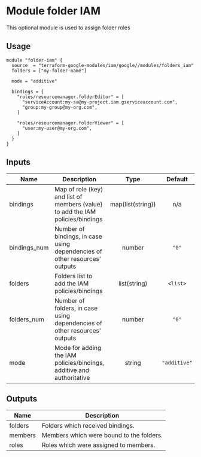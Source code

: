 # Module folder IAM

This optional module is used to assign folder roles

## Usage

```hcl
module "folder-iam" {
  source  = "terraform-google-modules/iam/google//modules/folders_iam"
  folders = ["my-folder-name"]

  mode = "additive"

  bindings = {
    "roles/resourcemanager.folderEditor" = [
      "serviceAccount:my-sa@my-project.iam.gserviceaccount.com",
      "group:my-group@my-org.com",
    ]

    "roles/resourcemanager.folderViewer" = [
      "user:my-user@my-org.com",
    ]
  }
}
```

<!-- BEGINNING OF PRE-COMMIT-TERRAFORM DOCS HOOK -->
## Inputs

| Name | Description | Type | Default | Required |
|------|-------------|:----:|:-----:|:-----:|
| bindings | Map of role (key) and list of members (value) to add the IAM policies/bindings | map(list(string)) | n/a | yes |
| bindings\_num | Number of bindings, in case using dependencies of other resources' outputs | number | `"0"` | no |
| folders | Folders list to add the IAM policies/bindings | list(string) | `<list>` | no |
| folders\_num | Number of folders, in case using dependencies of other resources' outputs | number | `"0"` | no |
| mode | Mode for adding the IAM policies/bindings, additive and authoritative | string | `"additive"` | no |

## Outputs

| Name | Description |
|------|-------------|
| folders | Folders which received bindings. |
| members | Members which were bound to the folders. |
| roles | Roles which were assigned to members. |

<!-- END OF PRE-COMMIT-TERRAFORM DOCS HOOK -->
